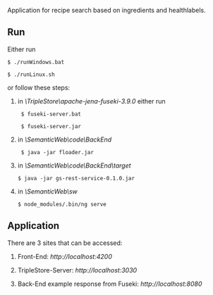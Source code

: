 Application for recipe search based on ingredients and healthlabels.

## Run
Either run

	$ ./runWindows.bat
	
	$ ./runLinux.sh

or follow these steps:

1. in *\TripleStore\apache-jena-fuseki-3.9.0* either run 
	
		$ fuseki-server.bat 
				
		$ fuseki-server.jar
	
2. in *\SemanticWeb\code\BackEnd*

		$ java -jar floader.jar
	
3.  in *\SemanticWeb\code\BackEnd\target*
	
		$ java -jar gs-rest-service-0.1.0.jar
	
4.  in *\SemanticWeb\sw*
	
		$ node_modules/.bin/ng serve
	
## Application

There are 3 sites that can be accessed:

1. Front-End: *http://localhost:4200*

1. TripleStore-Server: *http://localhost:3030*

1. Back-End example response from Fuseki: *http://localhost:8080*
	

